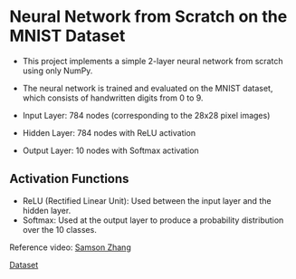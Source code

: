 # Neural Network from Scratch on the MNIST Dataset

- This project implements a simple 2-layer neural network from scratch using only NumPy.
- The neural network is trained and evaluated on the MNIST dataset, which consists of handwritten digits from 0 to 9.

- Input Layer: 784 nodes (corresponding to the 28x28 pixel images)
- Hidden Layer: 784 nodes with ReLU activation
- Output Layer: 10 nodes with Softmax activation


## Activation Functions
- ReLU (Rectified Linear Unit): Used between the input layer and the hidden layer.
- Softmax: Used at the output layer to produce a probability distribution over the 10 classes.


Reference video: <a href = "https://youtu.be/w8yWXqWQYmU?si=fpy2NSayBfeK5Afm">Samson Zhang </a>

<a href = "https://www.kaggle.com/c/digit-recognizer/data?select=train.csv">Dataset</a>
